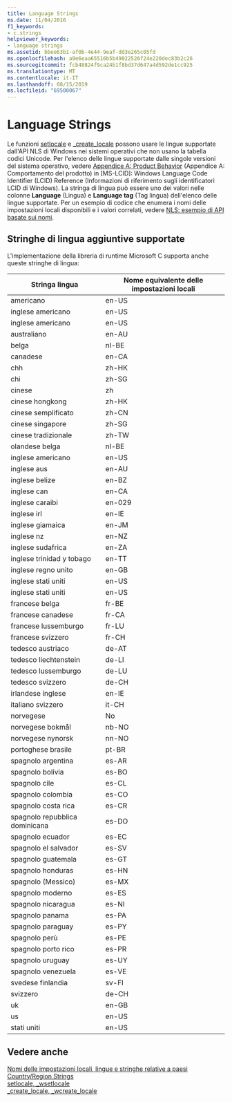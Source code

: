 ```yaml
---
title: Language Strings
ms.date: 11/04/2016
f1_keywords:
- c.strings
helpviewer_keywords:
- language strings
ms.assetid: bbee63b1-af0b-4e44-9eaf-dd3e265c05fd
ms.openlocfilehash: a9e6eaa65516b5b49022526f24e220dec83b2c26
ms.sourcegitcommit: fcb48824f9ca24b1f8bd37d647a4d592de1cc925
ms.translationtype: MT
ms.contentlocale: it-IT
ms.lasthandoff: 08/15/2019
ms.locfileid: "69500067"
---
```

# <a name="language-strings"></a>Language Strings

Le funzioni [setlocale](../c-runtime-library/reference/setlocale-wsetlocale.md) e [_create_locale](../c-runtime-library/reference/create-locale-wcreate-locale.md) possono usare le lingue supportate dall'API NLS di Windows nei sistemi operativi che non usano la tabella codici Unicode. Per l'elenco delle lingue supportate dalle singole versioni del sistema operativo, vedere [Appendice A: Product Behavior](https://msdn.microsoft.com/library/cc233982.aspx) (Appendice A: Comportamento del prodotto) in [MS-LCID]: Windows Language Code Identifier (LCID) Reference (Informazioni di riferimento sugli identificatori LCID di Windows). La stringa di lingua può essere uno dei valori nelle colonne **Language** (Lingua) e **Language tag** (Tag lingua) dell'elenco delle lingue supportate. Per un esempio di codice che enumera i nomi delle impostazioni locali disponibili e i valori correlati, vedere [NLS: esempio di API basate sui nomi](/windows/win32/intl/nls--name-based-apis-sample).

## <a name="additional-supported-language-strings"></a>Stringhe di lingua aggiuntive supportate

L'implementazione della libreria di runtime Microsoft C supporta anche queste stringhe di lingua:

|Stringa lingua|Nome equivalente delle impostazioni locali|
|---------------------|----------------------------|
|americano|en-US|
|inglese americano|en-US|
|inglese americano|en-US|
|australiano|en-AU|
|belga|nl-BE|
|canadese|en-CA|
|chh|zh-HK|
|chi|zh-SG|
|cinese|zh|
|cinese hongkong|zh-HK|
|cinese semplificato|zh-CN|
|cinese singapore|zh-SG|
|cinese tradizionale|zh-TW|
|olandese belga|nl-BE|
|inglese americano|en-US|
|inglese aus|en-AU|
|inglese belize|en-BZ|
|inglese can|en-CA|
|inglese caraibi|en-029|
|inglese irl|en-IE|
|inglese giamaica|en-JM|
|inglese nz|en-NZ|
|inglese sudafrica|en-ZA|
|inglese trinidad y tobago|en-TT|
|inglese regno unito|en-GB|
|inglese stati uniti|en-US|
|inglese stati uniti|en-US|
|francese belga|fr-BE|
|francese canadese|fr-CA|
|francese lussemburgo|fr-LU|
|francese svizzero|fr-CH|
|tedesco austriaco|de-AT|
|tedesco liechtenstein|de-LI|
|tedesco lussemburgo|de-LU|
|tedesco svizzero|de-CH|
|irlandese inglese|en-IE|
|italiano svizzero|it-CH|
|norvegese|No|
|norvegese bokmål|nb-NO|
|norvegese nynorsk|nn-NO|
|portoghese brasile|pt-BR|
|spagnolo argentina|es-AR|
|spagnolo bolivia|es-BO|
|spagnolo cile|es-CL|
|spagnolo colombia|es-CO|
|spagnolo costa rica|es-CR|
|spagnolo repubblica dominicana|es-DO|
|spagnolo ecuador|es-EC|
|spagnolo el salvador|es-SV|
|spagnolo guatemala|es-GT|
|spagnolo honduras|es-HN|
|spagnolo (Messico)|es-MX|
|spagnolo moderno|es-ES|
|spagnolo nicaragua|es-NI|
|spagnolo panama|es-PA|
|spagnolo paraguay|es-PY|
|spagnolo perù|es-PE|
|spagnolo porto rico|es-PR|
|spagnolo uruguay|es-UY|
|spagnolo venezuela|es-VE|
|svedese finlandia|sv-FI|
|svizzero|de-CH|
|uk|en-GB|
|us|en-US|
|stati uniti|en-US|

## <a name="see-also"></a>Vedere anche

[Nomi delle impostazioni locali, lingue e stringhe relative a paesi](../c-runtime-library/locale-names-languages-and-country-region-strings.md)<br/>
[Country/Region Strings](../c-runtime-library/country-region-strings.md)<br/>
[setlocale, _wsetlocale](../c-runtime-library/reference/setlocale-wsetlocale.md)<br/>
[_create_locale, _wcreate_locale](../c-runtime-library/reference/create-locale-wcreate-locale.md)
